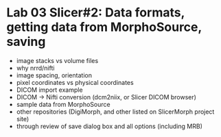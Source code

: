 # Lab 03 Slicer#2: Data formats, getting data from MorphoSource, saving 
* image stacks vs volume files
* why nrrd/nifti
* image spacing, orientation
* pixel coordinates vs physical coordinates 
* DICOM import example 
* DICOM -> Nifti conversion (dcm2niix, or Slicer DICOM browser)
* sample data from MorphoSource 
* other repositories (DigiMorph, and other listed on SlicerMorph project site)
* through review of save dialog box and all options (including MRB)
